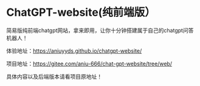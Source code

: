 # ChatGPT-website(纯前端版）

简易版纯前端chatgpt网站，拿来即用，让你十分钟搭建属于自己的chatgpt问答机器人！

体验地址：https://aniuyyds.github.io/chatgpt-website/

项目地址：https://gitee.com/aniu-666/chat-gpt-website/tree/web/

具体内容以及后端版本请看项目原地址！
